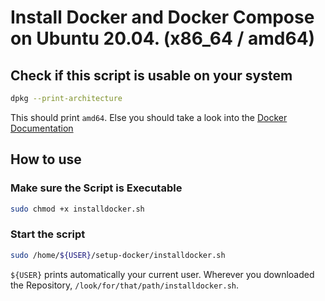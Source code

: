 # Install Docker and Docker Compose on Ubuntu 20.04. (x86_64 / amd64)

## Check if this script is usable on your system
```bash
dpkg --print-architecture
```

This should print `amd64`. Else you should take a look into the [Docker Documentation](https://docs.docker.com/engine/install/ubuntu/#x86_64_repo)


## How to use

### Make sure the Script is Executable
```bash
sudo chmod +x installdocker.sh
```

### Start the script
```bash
sudo /home/${USER}/setup-docker/installdocker.sh
```

`${USER}` prints automatically your current user. Wherever you downloaded the Repository, `/look/for/that/path/installdocker.sh`.
